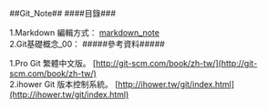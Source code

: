 ##Git_Note##
####目錄###

1.Markdown 編輯方式：
[markdown_note](https://github.com/lllllinli/Git_Note/blob/master/docs/markdown_note.md)
<br>
2.Git基礎概念_00：
#####參考資料#####




1.Pro Git 繁體中文版。
[http://git-scm.com/book/zh-tw/](http://git-scm.com/book/zh-tw/)<br>
2.ihower Git 版本控制系統。
[http://ihower.tw/git/index.html](http://ihower.tw/git/index.html)

